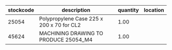 |stockcode|description|quantity|location|
|---------|-----------|--------|--------|
|25054|Polypropylene Case 225 x 200 x 70 for CL2|1.00||
|45624|MACHINING DRAWING TO PRODUCE 25054_M4|1.00||
